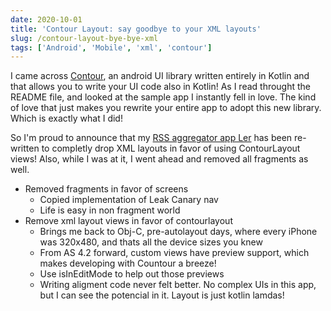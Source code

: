 ```yaml
---
date: 2020-10-01
title: 'Contour Layout: say goodbye to your XML layouts'
slug: /contour-layout-bye-bye-xml
tags: ['Android', 'Mobile', 'xml', 'contour']
---
```


I came across [Contour](contour), an android UI library written entirely in Kotlin and that allows you to write your UI code also in Kotlin! As I read throught the README file, and looked at the sample app I instantly fell in love. The kind of love that just makes you rewrite your entire app to adopt this new library. Which is exactly what I did!

So I'm proud to announce that my [RSS aggregator app Ler](ler) has been re-written to completly drop XML layouts in favor of using ContourLayout views! Also, while I was at it, I went ahead and removed all fragments as well.

- Removed fragments in favor of screens
  - Copied implementation of Leak Canary nav
  - Life is easy in non fragment world
- Remove xml layout views in favor of contourlayout
  - Brings me back to Obj-C, pre-autolayout days, where every iPhone was 320x480, and thats all the device sizes you knew
  - From AS 4.2 forward, custom views have preview support, which makes developing with Countour a breeze!
  - Use isInEditMode to help out those previews
  - Writing aligment code never felt better. No complex UIs in this app, but I can see the potencial in it. Layout is just kotlin lamdas!





[contour]: https://github.com/cashapp/contour
[ler]: https://play.google.com/store/apps/details?id=app.luisramos.ler